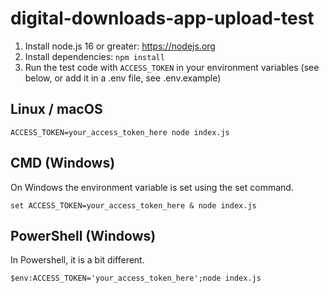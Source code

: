 # digital-downloads-app-upload-test

1. Install node.js 16 or greater: <https://nodejs.org>
2. Install dependencies: `npm install`
3. Run the test code with `ACCESS_TOKEN` in your environment variables (see below, or add it in a .env file, see .env.example)

## Linux / macOS

`ACCESS_TOKEN=your_access_token_here node index.js`

## CMD (Windows)

On Windows the environment variable is set using the set command.

`set ACCESS_TOKEN=your_access_token_here & node index.js`

## PowerShell (Windows)

In Powershell, it is a bit different.

`$env:ACCESS_TOKEN='your_access_token_here';node index.js`
